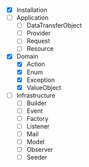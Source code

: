 - [x] Installation
- [ ] Application
  - [ ] DataTransferObject
  - [ ] Provider
  - [ ] Request
  - [ ] Resource
- [x] Domain
  - [x] Action
  - [x] Enum
  - [x] Exception
  - [x] ValueObject
- [ ] Infrastructure
  - [ ] Builder
  - [ ] Event
  - [ ] Factory
  - [ ] Listener
  - [ ] Mail
  - [ ] Model
  - [ ] Observer
  - [ ] Seeder